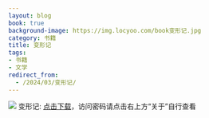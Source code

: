 ```yaml
---
layout: blog
book: true
background-image: https://img.locyoo.com/book变形记.jpg
category: 书籍
title: 变形记
tags:
- 书籍
- 文学
redirect_from:
  - /2024/03/变形记/
---
```

![](https://img.locyoo.com/book变形记.jpg)
变形记: <a name = "ref1" href="https://url18.ctfile.com/f/50983618-1334550280-a53bf9?p=3619">点击下载</a>，访问密码请点击右上方“关于”自行查看